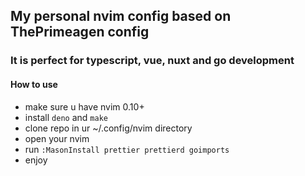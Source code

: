 ## My personal nvim config based on ThePrimeagen config

### It is perfect for typescript, vue, nuxt and go development

#### How to use
- make sure u have nvim 0.10+
- install `deno` and `make`
- clone repo in ur ~/.config/nvim directory
- open your nvim
- run `:MasonInstall prettier prettierd goimports`
- enjoy
